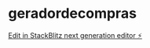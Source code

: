 # geradordecompras

[Edit in StackBlitz next generation editor ⚡️](https://stackblitz.com/~/github.com/raulfds/geradordecompras)